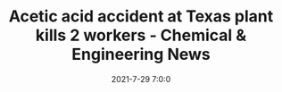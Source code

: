 ---
"title": "Acetic acid accident at Texas plant kills 2 workers - Chemical &amp; Engineering News"
"date": "2021-7-29 7:0:0"
"feed_name": "GOOGLENEWSINDUSTRIAL"
"feed_website": "https://news.google.com/search?q=industrial%2Bincident&hl=en-US&gl=US&ceid=US:en"
"feed_rss": "https://news.google.com/rss/search?q=industrial%2Bincident&hl=en-US&gl=US&ceid=US:en"
"link": "https://cen.acs.org/safety/industrial-safety/Acetic-acid-accident-Texas-plant/99/i28"
"file": "_posts/2021-1-1-3d9168e7a5953bc2d5923b684a00fb2a51034ec1.md"
"accident": "1"
"drilling": "0"
"dead": "2"
"injured": "0"
---